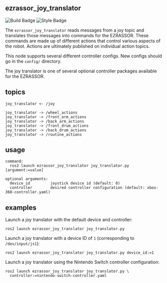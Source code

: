 ezrassor_joy_translator
---------------------
![Build Badge](https://github.com/FlaSpaceInst/ezrassor_joy_translator/workflows/Build/badge.svg) ![Style Badge](https://img.shields.io/badge/Code%20Style-black-000000.svg)

The `ezrassor_joy_translator` reads messages from a joy topic and translates those messages into commands for the EZRASSOR. These commands are made up of different actions that control various aspects of the robot. Actions are ultimately published on individual action topics.

This node supports several different controller configs. New configs should go in the `config/` directory.

The joy translator is one of several optional controller packages available for the EZRASSOR.

topics
------
```
joy_translator <- /joy

joy_translator -> /wheel_actions
joy_translator -> /front_arm_actions
joy_translator -> /back_arm_actions
joy_translator -> /front_drum_actions
joy_translator -> /back_drum_actions
joy_translator -> /routine_actions
```

usage
-----
```
command:
  ros2 launch ezrassor_joy_translator joy_translator.py [argument:=value]

optional arguments:
  device_id         joystick device id (default: 0)
  controller        desired controller configuration (default: xbox-360-controller.yaml)
```

examples
--------
Launch a joy translator with the default device and controller:
```
ros2 launch ezrassor_joy_translator joy_translator.py
```

Launch a joy translator with a device ID of `1` (corresponding to `/dev/input/js1`):
```
ros2 launch ezrassor_joy_translator joy_translator.py device_id:=1
```

Launch a joy translator using the Nintendo Switch controller configuration:
```
ros2 launch ezrassor_joy_translator joy_translator.py \
  controller:=nintendo-switch-controller.yaml
```
